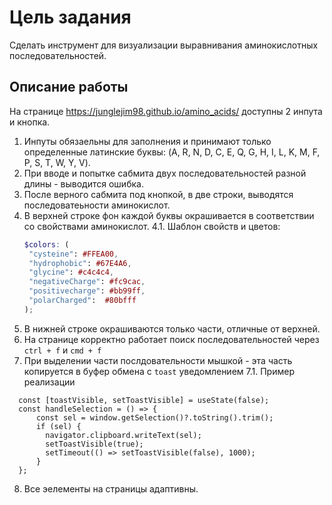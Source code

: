 # Цель задания

Сделать инструмент для визуализации выравнивания аминокислотных последовательностей.

## Описание работы

На странице https://junglejim98.github.io/amino_acids/  доступны 2 инпута и кнопка.

1. Инпуты обязаельны для заполнения и принимают только определенные латинские буквы: (A, R, N, D, C, E, Q, G, H, I, L, K, M, F, P, S, T, W, Y, V).
2. При вводе и попытке сабмита двух последовательностей разной длины - выводится ошибка.
3. После верного сабмита под кнопкой, в две строки, выводятся последоватеьности аминокислот.
4. В верхней строке фон каждой буквы окрашивается в соответствии со свойствами аминокислот.
  4.1. Шаблон свойств и цветов:
     ```scss
     $colors: (
      "cysteine": #FFEA00,
      "hydrophobic": #67E4A6,
      "glycine": #c4c4c4,
      "negativeCharge": #fc9cac,
      "positivecharge": #bb99ff,
      "polarCharged":  #80bfff
    );
    ```
5. В нижней строке окрашиваются только части, отличные от верхней.
6. На странице корректно работает поиск последовательностей через `ctrl + f` и `cmd + f`
7. При выделении части послдовательности мышкой - эта часть копируется в буфер обмена с `toast` уведомлением
  7.1. Пример реализации
  ```tsx
    const [toastVisible, setToastVisible] = useState(false);
    const handleSelection = () => {
        const sel = window.getSelection()?.toString().trim();
        if (sel) {
          navigator.clipboard.writeText(sel);
          setToastVisible(true);
          setTimeout(() => setToastVisible(false), 1000);
        }
    };
  ```
8. Все эелементы на страницы адаптивны.
